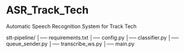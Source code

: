 # ASR_Track_Tech
Automatic Speech Recognition System for Track Tech

stt-pipeline/
│── requirements.txt
│── config.py
│── classifier.py
│── queue_sender.py
│── transcribe_ws.py
│── main.py

